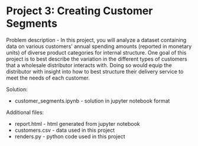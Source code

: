 # Project 3: Creating Customer Segments

Problem description - In this project, you will analyze a dataset containing data on various customers' annual spending amounts (reported in monetary units) of diverse product categories for internal structure. One goal of this project is to best describe the variation in the different types of customers that a wholesale distributor interacts with. Doing so would equip the distributor with insight into how to best structure their delivery service to meet the needs of each customer.

Solution:

* customer_segments.ipynb - solution in jupyter notebook format

Additional files:

* report.html - html generated from jupyter notebook
* customers.csv - data used in this project
* renders.py - python code used in this project
